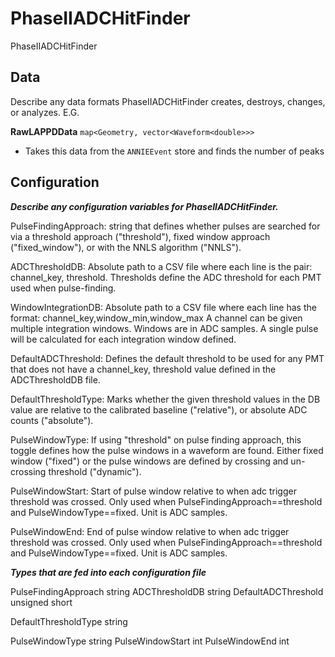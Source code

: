 # PhaseIIADCHitFinder

PhaseIIADCHitFinder

## Data

Describe any data formats PhaseIIADCHitFinder creates, destroys, changes, or analyzes. E.G.

**RawLAPPDData** `map<Geometry, vector<Waveform<double>>>`
* Takes this data from the `ANNIEEvent` store and finds the number of peaks

## Configuration

***Describe any configuration variables for PhaseIIADCHitFinder.***

PulseFindingApproach: string that defines whether pulses are searched for via
a threshold approach ("threshold"), fixed window approach ("fixed_window"), 
or with the NNLS algorithm ("NNLS").

ADCThresholdDB: Absolute path to a CSV file where each line is the pair:
channel_key, threshold.  Thresholds define the ADC threshold for each PMT used
when pulse-finding.

WindowIntegrationDB: Absolute path to a CSV file where each line has the format:
  channel_key,window_min,window_max
A channel can be given multiple integration windows.  Windows are in ADC samples.
A single pulse will be calculated for each integration window defined.

DefaultADCThreshold: Defines the default threshold to be used for any PMT
that does not have a channel_key, threshold value defined in the ADCThresholdDB
file.

DefaultThresholdType: Marks whether the given threshold values in the DB value are
relative to the calibrated baseline ("relative"), or absolute ADC counts ("absolute").

PulseWindowType: If using "threshold" on pulse finding approach, this toggle defines
how the pulse windows in a waveform are found.  Either fixed window ("fixed") or
the pulse windows are defined by crossing and un-crossing threshold ("dynamic").

PulseWindowStart: Start of pulse window relative to when adc trigger threshold
was crossed.  Only used when PulseFindingApproach==threshold and
PulseWindowType==fixed.  Unit is ADC samples.

PulseWindowEnd: End of pulse window relative to when adc trigger threshold
was crossed.  Only used when PulseFindingApproach==threshold and
PulseWindowType==fixed.  Unit is ADC samples.

***Types that are fed into each configuration file***

PulseFindingApproach string
ADCThresholdDB string
DefaultADCThreshold unsigned short

DefaultThresholdType string

PulseWindowType string
PulseWindowStart int
PulseWindowEnd int

```
```
